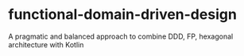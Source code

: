 # functional-domain-driven-design
A pragmatic and balanced approach to combine DDD, FP, hexagonal architecture with Kotlin
